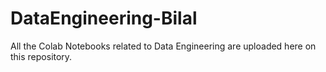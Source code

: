 # DataEngineering-Bilal
All the Colab Notebooks related to Data Engineering are uploaded here on this repository.
